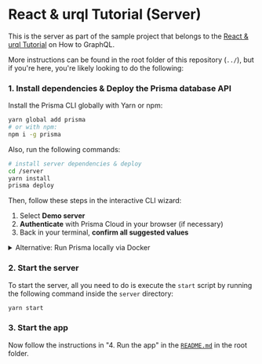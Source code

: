 # React & urql Tutorial (Server)

This is the server as part of the sample project that belongs
to the [React & urql Tutorial](https://www.howtographql.com/react-urql/0-introduction/)
on How to GraphQL.

More instructions can be found in the root folder of this repository (`../`),
but if you're here, you're likely looking to do the following:

### 1. Install dependencies & Deploy the Prisma database API

Install the Prisma CLI globally with Yarn or npm:

```sh
yarn global add prisma
# or with npm:
npm i -g prisma
```

Also, run the following commands:

```sh
# install server dependencies & deploy
cd /server
yarn install
prisma deploy
```

Then, follow these steps in the interactive CLI wizard:

1. Select **Demo server**
1. **Authenticate** with Prisma Cloud in your browser (if necessary)
1. Back in your terminal, **confirm all suggested values**

<details>
 <summary>Alternative: Run Prisma locally via Docker</summary>

1. Ensure you have Docker installed on your machine. If not, you can get it from [here](https://store.docker.com/search?offering=community&type=edition).
1. Create `docker-compose.yml` for MySQL (see [here](https://www.prisma.io/docs/prisma-server/database-connector-POSTGRES-jgfr/) for Postgres):
    ```yml
    version: '3'
    services:
      prisma:
        image: prismagraphql/prisma:1.23
        restart: always
        ports:
        - "4466:4466"
        environment:
          PRISMA_CONFIG: |
            port: 4466
            databases:
              default:
                connector: mysql
                host: mysql
                port: 3306
                user: root
                password: prisma
                migrations: true
      mysql:
        image: mysql:5.7
        restart: always
        environment:
          MYSQL_ROOT_PASSWORD: prisma
        volumes:
          - mysql:/var/lib/mysql
    volumes:
      mysql:
    ```
1. Run `docker-compose up -d`
1. Run `prisma deploy`

</details>

### 2. Start the server

To start the server, all you need to do is execute the `start` script by running the following command inside the `server` directory:

```sh
yarn start
```

### 3. Start the app

Now follow the instructions in "4. Run the app" in the [`README.md`](../README.md) in the root folder.

